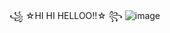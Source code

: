 ꧁ ☆HI HI HELLOO!!☆ ꧂
![image](https://github.com/user-attachments/assets/6d750214-3bbe-4ac4-8824-6463abd9f90a)
